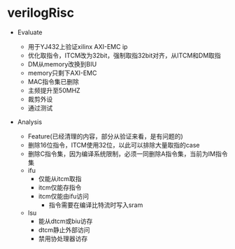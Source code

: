 # verilogRisc

* Evaluate
    - 用于YJ432上验证xilinx AXI-EMC ip
    - 优化取指令，ITCM改为32bit，强制取指32bit对齐，从ITCM和DM取指
    - DM从memory改换到BIU
    - memory只剩下AXI-EMC
    - MAC指令集已删除
    - 主频提升至50MHZ
    - 裁剪外设
    - 通过测试

* Analysis
    - Feature(已经清理的内容，部分从验证来看，是有问题的)
    - 删除16位指令，ITCM使用32位，以此可以排除大量取指的case
    - 删除C指令集，因为编译系统限制，必须一同删除A指令集，当前为IM指令集
    - ifu
        + 仅能从itcm取指
        + itcm仅能存指令
        + itcm仅能由ifu访问
            * 指令需要在编译比特流时写入sram
    - lsu
        + 能从dtcm或biu访存
        + dtcm静止外部访问
        + 禁用协处理器访存
